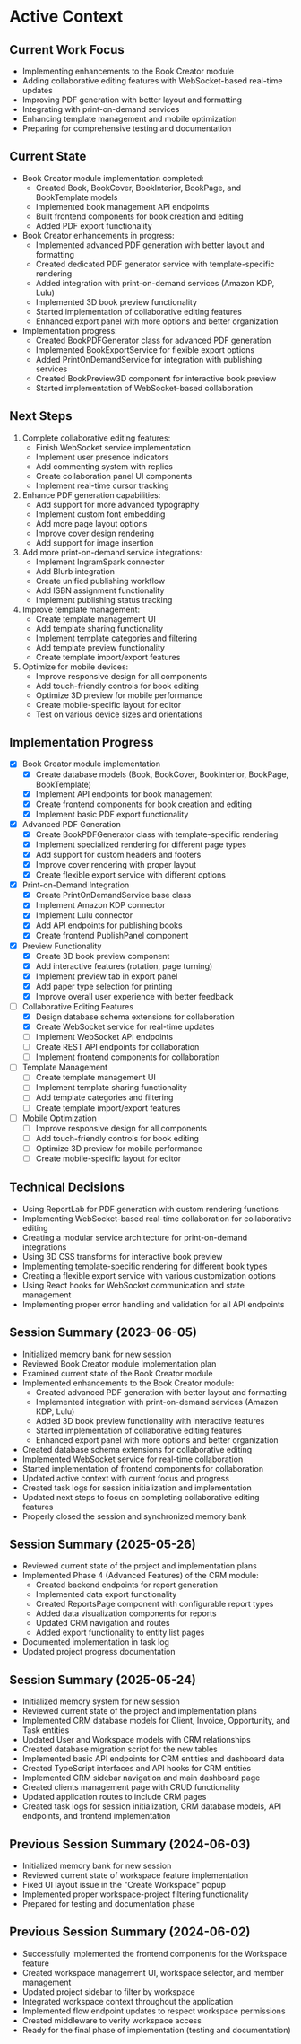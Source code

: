 # Active Context

## Current Work Focus

- Implementing enhancements to the Book Creator module
- Adding collaborative editing features with WebSocket-based real-time updates
- Improving PDF generation with better layout and formatting
- Integrating with print-on-demand services
- Enhancing template management and mobile optimization
- Preparing for comprehensive testing and documentation


## Current State
- Book Creator module implementation completed:
  - Created Book, BookCover, BookInterior, BookPage, and BookTemplate models
  - Implemented book management API endpoints
  - Built frontend components for book creation and editing
  - Added PDF export functionality
- Book Creator enhancements in progress:
  - Implemented advanced PDF generation with better layout and formatting
  - Created dedicated PDF generator service with template-specific rendering
  - Added integration with print-on-demand services (Amazon KDP, Lulu)
  - Implemented 3D book preview functionality
  - Started implementation of collaborative editing features
  - Enhanced export panel with more options and better organization
- Implementation progress:
  - Created BookPDFGenerator class for advanced PDF generation
  - Implemented BookExportService for flexible export options
  - Added PrintOnDemandService for integration with publishing services
  - Created BookPreview3D component for interactive book preview
  - Started implementation of WebSocket-based collaboration

## Next Steps
1. Complete collaborative editing features:
   - Finish WebSocket service implementation
   - Implement user presence indicators
   - Add commenting system with replies
   - Create collaboration panel UI components
   - Implement real-time cursor tracking
2. Enhance PDF generation capabilities:
   - Add support for more advanced typography
   - Implement custom font embedding
   - Add more page layout options
   - Improve cover design rendering
   - Add support for image insertion
3. Add more print-on-demand service integrations:
   - Implement IngramSpark connector
   - Add Blurb integration
   - Create unified publishing workflow
   - Add ISBN assignment functionality
   - Implement publishing status tracking
4. Improve template management:
   - Create template management UI
   - Add template sharing functionality
   - Implement template categories and filtering
   - Add template preview functionality
   - Create template import/export features
5. Optimize for mobile devices:
   - Improve responsive design for all components
   - Add touch-friendly controls for book editing
   - Optimize 3D preview for mobile performance
   - Create mobile-specific layout for editor
   - Test on various device sizes and orientations

## Implementation Progress

- [x] Book Creator module implementation
  - [x] Create database models (Book, BookCover, BookInterior, BookPage, BookTemplate)
  - [x] Implement API endpoints for book management
  - [x] Create frontend components for book creation and editing
  - [x] Implement basic PDF export functionality
- [x] Advanced PDF Generation
  - [x] Create BookPDFGenerator class with template-specific rendering
  - [x] Implement specialized rendering for different page types
  - [x] Add support for custom headers and footers
  - [x] Improve cover rendering with proper layout
  - [x] Create flexible export service with different options
- [x] Print-on-Demand Integration
  - [x] Create PrintOnDemandService base class
  - [x] Implement Amazon KDP connector
  - [x] Implement Lulu connector
  - [x] Add API endpoints for publishing books
  - [x] Create frontend PublishPanel component
- [x] Preview Functionality
  - [x] Create 3D book preview component
  - [x] Add interactive features (rotation, page turning)
  - [x] Implement preview tab in export panel
  - [x] Add paper type selection for printing
  - [x] Improve overall user experience with better feedback
- [ ] Collaborative Editing Features
  - [x] Design database schema extensions for collaboration
  - [x] Create WebSocket service for real-time updates
  - [ ] Implement WebSocket API endpoints
  - [ ] Create REST API endpoints for collaboration
  - [ ] Implement frontend components for collaboration
- [ ] Template Management
  - [ ] Create template management UI
  - [ ] Implement template sharing functionality
  - [ ] Add template categories and filtering
  - [ ] Create template import/export features
- [ ] Mobile Optimization
  - [ ] Improve responsive design for all components
  - [ ] Add touch-friendly controls for book editing
  - [ ] Optimize 3D preview for mobile performance
  - [ ] Create mobile-specific layout for editor

## Technical Decisions
- Using ReportLab for PDF generation with custom rendering functions
- Implementing WebSocket-based real-time collaboration for collaborative editing
- Creating a modular service architecture for print-on-demand integrations
- Using 3D CSS transforms for interactive book preview
- Implementing template-specific rendering for different book types
- Creating a flexible export service with various customization options
- Using React hooks for WebSocket communication and state management
- Implementing proper error handling and validation for all API endpoints

## Session Summary (2023-06-05)

- Initialized memory bank for new session
- Reviewed Book Creator module implementation plan
- Examined current state of the Book Creator module
- Implemented enhancements to the Book Creator module:
  - Created advanced PDF generation with better layout and formatting
  - Implemented integration with print-on-demand services (Amazon KDP, Lulu)
  - Added 3D book preview functionality with interactive features
  - Started implementation of collaborative editing features
  - Enhanced export panel with more options and better organization
- Created database schema extensions for collaborative editing
- Implemented WebSocket service for real-time collaboration
- Started implementation of frontend components for collaboration
- Updated active context with current focus and progress
- Created task logs for session initialization and implementation
- Updated next steps to focus on completing collaborative editing features
- Properly closed the session and synchronized memory bank

## Session Summary (2025-05-26)
- Reviewed current state of the project and implementation plans
- Implemented Phase 4 (Advanced Features) of the CRM module:
  - Created backend endpoints for report generation
  - Implemented data export functionality
  - Created ReportsPage component with configurable report types
  - Added data visualization components for reports
  - Updated CRM navigation and routes
  - Added export functionality to entity list pages
- Documented implementation in task log
- Updated project progress documentation

## Session Summary (2025-05-24)
- Initialized memory system for new session
- Reviewed current state of the project and implementation plans
- Implemented CRM database models for Client, Invoice, Opportunity, and Task entities
- Updated User and Workspace models with CRM relationships
- Created database migration script for the new tables
- Implemented basic API endpoints for CRM entities and dashboard data
- Created TypeScript interfaces and API hooks for CRM entities
- Implemented CRM sidebar navigation and main dashboard page
- Created clients management page with CRUD functionality
- Updated application routes to include CRM pages
- Created task logs for session initialization, CRM database models, API endpoints, and frontend implementation

## Previous Session Summary (2024-06-03)
- Initialized memory bank for new session
- Reviewed current state of workspace feature implementation
- Fixed UI layout issue in the "Create Workspace" popup
- Implemented proper workspace-project filtering functionality
- Prepared for testing and documentation phase

## Previous Session Summary (2024-06-02)
- Successfully implemented the frontend components for the Workspace feature
- Created workspace management UI, workspace selector, and member management
- Updated project sidebar to filter by workspace
- Integrated workspace context throughout the application
- Implemented flow endpoint updates to respect workspace permissions
- Created middleware to verify workspace access
- Ready for the final phase of implementation (testing and documentation)






































